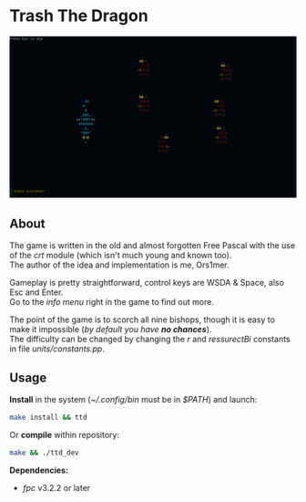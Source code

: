 # Trash The Dragon
![Desktop](data/screenshot.png)
## About
The game is written in the old and almost forgotten Free Pascal with the use of
the *crt* module (which isn't much young and known too).\
The author of the idea and implementation is me, Ors1mer.

Gameplay is pretty straightforward, control keys are WSDA & Space,
also Esc and Enter.\
Go to the *info menu* right in the game to find out more.

The point of the game is to scorch all nine bishops, though it is easy to make
it impossible (*by default you have* ***no chances***).\
The difficulty can be changed by changing the *r* and 
*ressurectBi* constants in file *units/constants.pp*.
## Usage
**Install** in the system (*~/.config/bin* must be in *$PATH*) and launch:
```bash
make install && ttd
```
Or **compile** within repository:
```bash
make && ./ttd_dev
```
**Dependencies:**
 - *fpc* v3.2.2 or later
